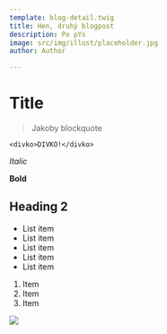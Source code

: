 ```yaml
---
template: blog-detail.twig
title: Hen, druhý blogpost
description: Po pYs
image: src/img/illust/placeholder.jpg
author: Author

---
```

# Title

> Jakoby blockquote

    <divko>DIVKO!</divko>

_Italic_

**Bold**

## Heading 2

* List item
* List item
* List item
* List item
* List item

1. Item
2. Item
3. Item

![](/img/illust/autor-clanku.jpg)